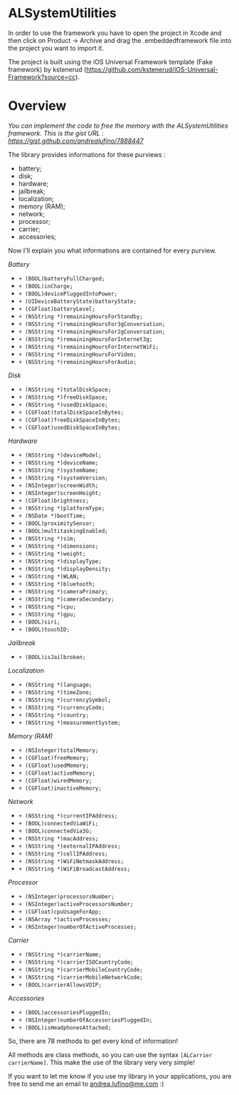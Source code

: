 ALSystemUtilities
=================

In order to use the framework you have to open the project in Xcode and then click on Product -> Archive and drag the .embeddedframework file into the project you want to import it.

The project is built using the iOS Universal Framework template (Fake framework) by kstenerud (https://github.com/kstenerud/iOS-Universal-Framework?source=cc).

Overview
=================

*You can implement the code to free the memory with the ALSystemUtilities framework. This is the gist URL : https://gist.github.com/andrealufino/7888447*

The library provides informations for these purviews :

- battery;
- disk;
- hardware;
- jailbreak;
- localization;
- memory (RAM);
- network;
- processor;
- carrier;
- accessories;

Now I'll explain you what informations are contained for every purview.


*Battery*

- ```+ (BOOL)batteryFullCharged;```
- ```+ (BOOL)inCharge;```
- ```+ (BOOL)devicePluggedIntoPower;```
- ```+ (UIDeviceBatteryState)batteryState;```
- ```+ (CGFloat)batteryLevel;```
- ```+ (NSString *)remainingHoursForStandby;```
- ```+ (NSString *)remainingHoursFor3gConversation;```
- ```+ (NSString *)remainingHoursFor2gConversation;```
- ```+ (NSString *)remainingHoursForInternet3g;```
- ```+ (NSString *)remainingHoursForInternetWiFi;```
- ```+ (NSString *)remainingHoursForVideo;```
- ```+ (NSString *)remainingHoursForAudio;```

*Disk*

- ```+ (NSString *)totalDiskSpace;```
- ```+ (NSString *)freeDiskSpace;```
- ```+ (NSString *)usedDiskSpace;```
- ```+ (CGFloat)totalDiskSpaceInBytes;```
- ```+ (CGFloat)freeDiskSpaceInBytes;```
- ```+ (CGFloat)usedDiskSpaceInBytes;```

*Hardware*

- ```+ (NSString *)deviceModel;```
- ```+ (NSString *)deviceName;```
- ```+ (NSString *)systemName;```
- ```+ (NSString *)systemVersion;```
- ```+ (NSInteger)screenWidth;```
- ```+ (NSInteger)screenHeight;```
- ```+ (CGFloat)brightness;```
- ```+ (NSString *)platformType;```
- ```+ (NSDate *)bootTime;```
- ```+ (BOOL)proximitySensor;```
- ```+ (BOOL)multitaskingEnabled;```
- ```+ (NSString *)sim;```
- ```+ (NSString *)dimensions;```
- ```+ (NSString *)weight;```
- ```+ (NSString *)displayType;```
- ```+ (NSString *)displayDensity;```
- ```+ (NSString *)WLAN;```
- ```+ (NSString *)bluetooth;```
- ```+ (NSString *)cameraPrimary;```
- ```+ (NSString *)cameraSecondary;```
- ```+ (NSString *)cpu;```
- ```+ (NSString *)gpu;```
- ```+ (BOOL)siri;```
- ```+ (BOOL)touchID;```

*Jailbreak*

- ```+ (BOOL)isJailbroken;```

*Localization*

- ```+ (NSString *)language;```
- ```+ (NSString *)timeZone;```
- ```+ (NSString *)currencySymbol;```
- ```+ (NSString *)currencyCode;```
- ```+ (NSString *)country;```
- ```+ (NSString *)measurementSystem;```

*Memory (RAM)*

- ```+ (NSInteger)totalMemory;```
- ```+ (CGFloat)freeMemory;```
- ```+ (CGFloat)usedMemory;```
- ```+ (CGFloat)activeMemory;```
- ```+ (CGFloat)wiredMemory;```
- ```+ (CGFloat)inactiveMemory;```

*Network*

- ```+ (NSString *)currentIPAddress;```
- ```+ (BOOL)connectedViaWiFi;```
- ```+ (BOOL)connectedVia3G;```
- ```+ (NSString *)macAddress;```
- ```+ (NSString *)externalIPAddress;```
- ```+ (NSString *)cellIPAddress;```
- ```+ (NSString *)WiFiNetmaskAddress;```
- ```+ (NSString *)WiFiBroadcastAddress;```

*Processor*

- ```+ (NSInteger)processorsNumber;```
- ```+ (NSInteger)activeProcessorsNumber;```
- ```+ (CGFloat)cpuUsageForApp;```
- ```+ (NSArray *)activeProcesses;```
- ```+ (NSInteger)numberOfActiveProcesses;```

*Carrier*

- ```+ (NSString *)carrierName;```
- ```+ (NSString *)carrierISOCountryCode;```
- ```+ (NSString *)carrierMobileCountryCode;```
- ```+ (NSString *)carrierMobileNetworkCode;```
- ```+ (BOOL)carrierAllowsVOIP;```

*Accessories*

- ```+ (BOOL)accessoriesPluggedIn;```
- ```+ (NSInteger)numberOfAccessoriesPluggedIn;```
- ```+ (BOOL)isHeadphonesAttached;```

So, there are 78 methods to get every kind of information!

All methods are class methods, so you can use the syntax ```[ALCarrier carrierName]```. This make the use of the library very very simple!

If you want to let me know if you use my library in your applications, you are free to send me an email to andrea.lufino@me.com :)
